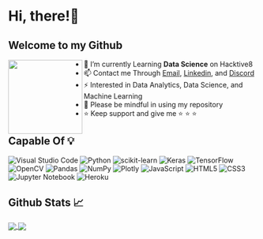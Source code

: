 # Hi, there!👋
## Welcome to my Github
<img align="left" width="150" height="150" src="https://user-images.githubusercontent.com/99531715/163317395-e3155878-eaf3-4b53-99f8-144fefbb1d28.gif"> 


- 🔭 I’m currently Learning **Data Science** on Hacktive8
- 📫 Contact me Through [Email](cindrac05@gmail.com), [Linkedin](https://www.linkedin.com/in/cindra-chatami-6a3216197/), and [Discord](discordapp.com/users/Cindra-Lissura#1650)
- ⚡ Interested in Data Analytics, Data Science, and Machine Learning
- 📃 Please be mindful in using my repository
- ⭐️ Keep support and give me  ⭐️ ⭐️ ⭐️

## Capable Of 💡

![Visual Studio Code](https://img.shields.io/badge/Visual%20Studio%20Code-0078d7.svg?style=for-the-badge&logo=visual-studio-code&logoColor=white)
![Python](https://img.shields.io/badge/Python-3776AB?style=for-the-badge&logo=python&logoColor=white)
![scikit-learn](https://img.shields.io/badge/scikit--learn-%23F7931E.svg?style=for-the-badge&logo=scikit-learn&logoColor=white)
![Keras](https://img.shields.io/badge/Keras-%23D00000.svg?style=for-the-badge&logo=Keras&logoColor=white)
![TensorFlow](https://img.shields.io/badge/TensorFlow-%23FF6F00.svg?style=for-the-badge&logo=TensorFlow&logoColor=white)
![OpenCV](https://img.shields.io/badge/opencv-%23white.svg?style=for-the-badge&logo=opencv&logoColor=white)
![Pandas](https://img.shields.io/badge/pandas-%23150458.svg?style=for-the-badge&logo=pandas&logoColor=white)
![NumPy](https://img.shields.io/badge/numpy-%23013243.svg?style=for-the-badge&logo=numpy&logoColor=white)
![Plotly](https://img.shields.io/badge/Plotly-%233F4F75.svg?style=for-the-badge&logo=plotly&logoColor=white)
![JavaScript](https://img.shields.io/badge/JavaScript-F7DF1E?style=for-the-badge&logo=javascript&logoColor=black)
![HTML5](https://img.shields.io/badge/HTML5-E34F26?style=for-the-badge&logo=html5&logoColor=white)
![CSS3](https://img.shields.io/badge/CSS3-1572B6?style=for-the-badge&logo=css3&logoColor=white)
![Jupyter Notebook](https://img.shields.io/badge/jupyter-%23FA0F00.svg?style=for-the-badge&logo=jupyter&logoColor=white)
![Heroku](https://img.shields.io/badge/heroku-%23430098.svg?style=for-the-badge&logo=heroku&logoColor=white)


## Github Stats 📈 
<a href="https://github.com/lissura">
  <img align="center" src="https://github-readme-stats.vercel.app/api?username=lissura&show_icons=true&hide_border=true&&count_private=true&include_all_commits=true&line_height=27&theme=github_dark" />
</a>

<a href="https://github.com/lissura">
  <img align="center" src="https://github-readme-stats.vercel.app/api/top-langs/?username=lissura&langs_count=3&theme=github_dark&hide_border=true" />
</a>
